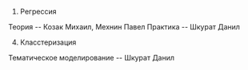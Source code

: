 1. Регрессия

Теория -- Козак Михаил, Мехнин Павел
Практика -- Шкурат Данил

4. Класстеризация

Тематическое моделирование -- Шкурат Данил